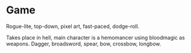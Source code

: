 # Game
Rogue-lite, top-down, pixel art, fast-paced, dodge-roll.

Takes place in hell, main character is a hemomancer using bloodmagic as weapons.
Dagger, broadsword, spear, bow, crossbow, longbow.
